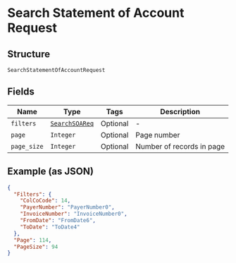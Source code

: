 
# Search Statement of Account Request

## Structure

`SearchStatementOfAccountRequest`

## Fields

| Name | Type | Tags | Description |
|  --- | --- | --- | --- |
| `filters` | [`SearchSOAReq`](../../doc/models/search-soa-req.md) | Optional | - |
| `page` | `Integer` | Optional | Page number |
| `page_size` | `Integer` | Optional | Number of records in page |

## Example (as JSON)

```json
{
  "Filters": {
    "ColCoCode": 14,
    "PayerNumber": "PayerNumber0",
    "InvoiceNumber": "InvoiceNumber0",
    "FromDate": "FromDate6",
    "ToDate": "ToDate4"
  },
  "Page": 114,
  "PageSize": 94
}
```

